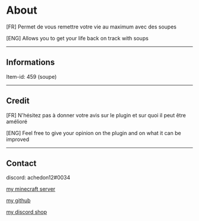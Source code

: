 # About

[FR] Permet de vous remettre votre vie au maximum avec des soupes

[ENG] Allows you to get your life back on track with soups

-----------------

## Informations

Item-id: 459 (soupe)

-----------------

## Credit

[FR] N'hésitez pas à donner votre avis sur le plugin et sur quoi il peut être amélioré

[ENG] Feel free to give your opinion on the plugin and on what it can be improved

-----------------

## Contact

discord: achedon12#0034

[my minecraft server](https://discord.gg/gmEyCzUJg2)

[my github](https://github.com/leoderoin)

[my discord shop](https://discord.gg/Mnc6SMr9zB)
